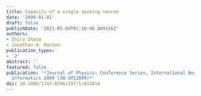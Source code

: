 ```yaml
---
title: Capacity of a single spiking neuron
date: '2009-01-01'
draft: false
publishDate: '2021-05-04T01:16:46.809156Z'
authors:
- Shiro Ikeda
- Jonathan H. Manton
publication_types:
- '2'
abstract: ''
featured: false
publication: '*Journal of Physics: Conference Series, International Workshop on Statistical-Mechanical
  Informatics 2009 (IW-SMI2009)*'
doi: 10.1088/1742-6596/197/1/012014
---
```

